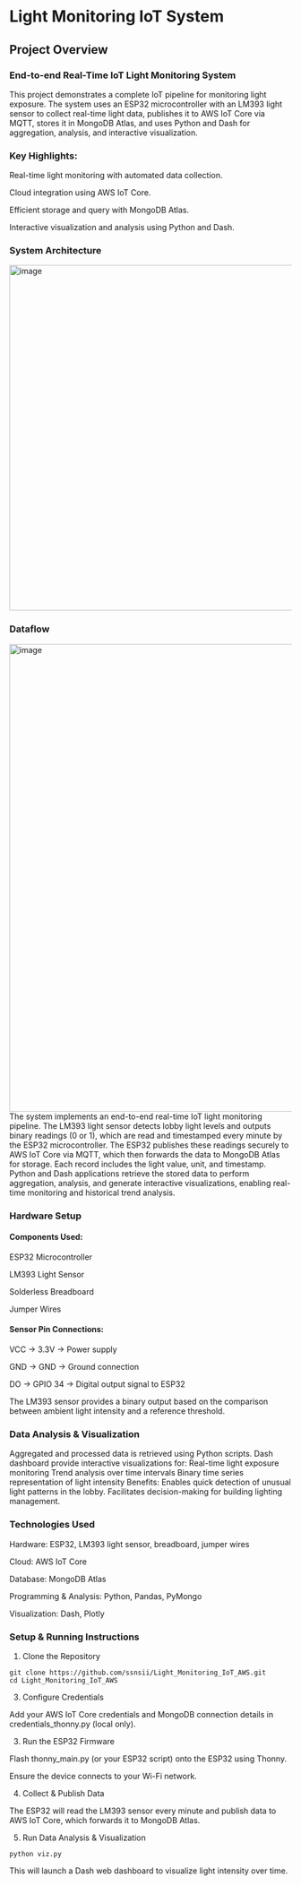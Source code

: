 # Light Monitoring IoT System
## Project Overview

### End-to-end Real-Time IoT Light Monitoring System

This project demonstrates a complete IoT pipeline for monitoring light exposure. The system uses an ESP32 microcontroller with an LM393 light sensor to collect real-time light data, publishes it to AWS IoT Core via MQTT, stores it in MongoDB Atlas, and uses Python and Dash for aggregation, analysis, and interactive visualization.

### Key Highlights:

Real-time light monitoring with automated data collection.

Cloud integration using AWS IoT Core.

Efficient storage and query with MongoDB Atlas.

Interactive visualization and analysis using Python and Dash.


### System Architecture

<img width="1162" height="617" alt="image" src="https://github.com/user-attachments/assets/a80d908e-0586-48bc-a2af-b07c2a26f91d" />

### Dataflow

<img width="1262" height="835" alt="image" src="https://github.com/user-attachments/assets/abb3c97e-7447-467e-96dc-7cdeebc54684" />
The system implements an end-to-end real-time IoT light monitoring pipeline. The LM393 light sensor detects lobby light levels and outputs binary readings (0 or 1), which are read and timestamped every minute by the ESP32 microcontroller. The ESP32 publishes these readings securely to AWS IoT Core via MQTT, which then forwards the data to MongoDB Atlas for storage. Each record includes the light value, unit, and timestamp. Python and Dash applications retrieve the stored data to perform aggregation, analysis, and generate interactive visualizations, enabling real-time monitoring and historical trend analysis.

### Hardware Setup

#### Components Used:

ESP32 Microcontroller

LM393 Light Sensor

Solderless Breadboard

Jumper Wires

#### Sensor Pin Connections:

VCC        -> 3.3V         -> Power supply

GND        -> GND          -> Ground connection

DO         -> GPIO 34      -> Digital output signal to ESP32

The LM393 sensor provides a binary output based on the comparison between ambient light intensity and a reference threshold.

### Data Analysis & Visualization

Aggregated and processed data is retrieved using Python scripts.
Dash dashboard provide interactive visualizations for:
Real-time light exposure monitoring
Trend analysis over time intervals
Binary time series representation of light intensity
Benefits:
Enables quick detection of unusual light patterns in the lobby.
Facilitates decision-making for building lighting management.

### Technologies Used

Hardware: ESP32, LM393 light sensor, breadboard, jumper wires

Cloud: AWS IoT Core

Database: MongoDB Atlas

Programming & Analysis: Python, Pandas, PyMongo

Visualization: Dash, Plotly

### Setup & Running Instructions

1. Clone the Repository

```
git clone https://github.com/ssnsii/Light_Monitoring_IoT_AWS.git
cd Light_Monitoring_IoT_AWS
```

3. Configure Credentials

Add your AWS IoT Core credentials and MongoDB connection details in credentials_thonny.py (local only).

3. Run the ESP32 Firmware

Flash thonny_main.py (or your ESP32 script) onto the ESP32 using Thonny.

Ensure the device connects to your Wi-Fi network.

4. Collect & Publish Data

The ESP32 will read the LM393 sensor every minute and publish data to AWS IoT Core, which forwards it to MongoDB Atlas.

5. Run Data Analysis & Visualization

```
python viz.py
```
This will launch a Dash web dashboard to visualize light intensity over time.

